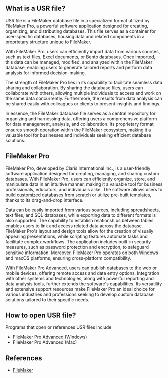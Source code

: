 ## What is a USR file?

USR file is a FileMaker database file in a specialized format utilized by FileMaker Pro, a powerful software application designed for creating, organizing, and distributing databases. This file serves as a container for user-specific databases, housing data and related components in a proprietary structure unique to FileMaker.

With FileMaker Pro, users can efficiently import data from various sources, such as text files, Excel documents, or Bento databases. Once imported, this data can be managed, modified, and analyzed within the FileMaker database, enabling users to generate tailored reports and perform data analysis for informed decision-making.

The strength of FileMaker Pro lies in its capability to facilitate seamless data sharing and collaboration. By sharing the database files, users can collaborate with others, allowing multiple individuals to access and work on the same data concurrently. Furthermore, the results from data analysis can be shared easily with colleagues or clients to present insights and findings.

In essence, the FileMaker database file serves as a central repository for organizing and harnessing data, offering users a comprehensive platform for data management, analysis, and collaboration. Its proprietary format ensures smooth operation within the FileMaker ecosystem, making it a valuable tool for businesses and individuals seeking efficient database solutions.

## FileMaker Pro

FileMaker Pro, developed by Claris International Inc., is a user-friendly software application designed for creating, managing, and sharing custom databases. With FileMaker Pro, users can efficiently organize, store, and manipulate data in an intuitive manner, making it a valuable tool for business professionals, educators, and individuals alike. The software allows users to build customized databases from scratch or utilize pre-built templates, thanks to its drag-and-drop interface. 

Data can be easily imported from various sources, including spreadsheets, text files, and SQL databases, while exporting data to different formats is also supported. The capability to establish relationships between tables enables users to link and access related data across the database. FileMaker Pro's layout and design tools allow for the creation of visually appealing presentations, while scripting features automate tasks and facilitate complex workflows. The application includes built-in security measures, such as password protection and encryption, to safeguard sensitive information. Moreover, FileMaker Pro operates on both Windows and macOS platforms, ensuring cross-platform compatibility. 

With FileMaker Pro Advanced, users can publish databases to the web or mobile devices, offering remote access and data entry options. Integration with other systems and technologies, along with powerful reporting and data analysis tools, further extends the software's capabilities. Its versatility and extensive support resources make FileMaker Pro an ideal choice for various industries and professions seeking to develop custom database solutions tailored to their specific needs.

## How to open USR file?

Programs that open or references USR files include

- FileMaker Pro Advanced (Windows)
- FileMaker Pro Advanced (Mac)

## References
* [FileMaker](https://en.wikipedia.org/wiki/FileMaker)


